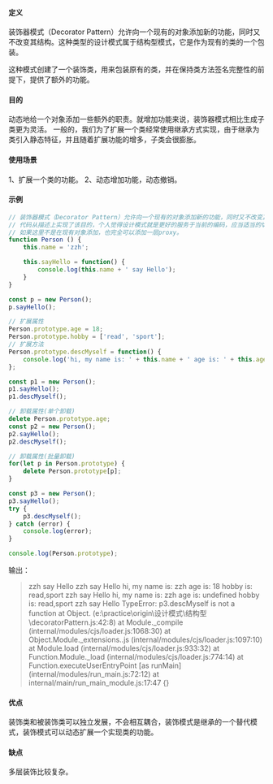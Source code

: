 #### 定义
装饰器模式（Decorator Pattern）允许向一个现有的对象添加新的功能，同时又不改变其结构。这种类型的设计模式属于结构型模式，它是作为现有的类的一个包装。

这种模式创建了一个装饰类，用来包装原有的类，并在保持类方法签名完整性的前提下，提供了额外的功能。

#### 目的
动态地给一个对象添加一些额外的职责。就增加功能来说，装饰器模式相比生成子类更为灵活。
一般的，我们为了扩展一个类经常使用继承方式实现，由于继承为类引入静态特征，并且随着扩展功能的增多，子类会很膨胀。

#### 使用场景
1、扩展一个类的功能。 2、动态增加功能，动态撤销。

#### 示例
```javascript
// 装饰器模式（Decorator Pattern）允许向一个现有的对象添加新的功能，同时又不改变其结构。这种类型的设计模式属于结构型模式，它是作为现有的类的一个包装。
// 代码从描述上实现了该目的，个人觉得设计模式就是更好的服务于当前的编码，应当适当的切合与当前的语言，没必要一味的学习后端语言的编码方式，所以这里我也并没有使用class语法。
// 如果这里不是在现有对象添加，也完全可以添加一层proxy。
function Person () {
    this.name = 'zzh';

    this.sayHello = function() {
        console.log(this.name + ' say Hello');
    }
}

const p = new Person();
p.sayHello();

// 扩展属性
Person.prototype.age = 18;
Person.prototype.hobby = ['read', 'sport'];
// 扩展方法
Person.prototype.descMyself = function() {
    console.log('hi, my name is: ' + this.name + ' age is: ' + this.age + ' hobby is: ' + this.hobby);
};

const p1 = new Person();
p1.sayHello();
p1.descMyself();

// 卸载属性(单个卸载)
delete Person.prototype.age;
const p2 = new Person();
p2.sayHello();
p2.descMyself();

// 卸载属性(批量卸载)
for(let p in Person.prototype) {
    delete Person.prototype[p];
}

const p3 = new Person();
p3.sayHello();
try {
    p3.descMyself();
} catch (error) {
    console.log(error);
}

console.log(Person.prototype);
```
输出：
> zzh say Hello
zzh say Hello
hi, my name is: zzh age is: 18 hobby is: read,sport
zzh say Hello
hi, my name is: zzh age is: undefined hobby is: read,sport
zzh say Hello
TypeError: p3.descMyself is not a function
    at Object.<anonymous> (e:\practice\origin\设计模式\结构型\decoratorPattern.js:42:8)
    at Module._compile (internal/modules/cjs/loader.js:1068:30)
    at Object.Module._extensions..js (internal/modules/cjs/loader.js:1097:10)
    at Module.load (internal/modules/cjs/loader.js:933:32)
    at Function.Module._load (internal/modules/cjs/loader.js:774:14)
    at Function.executeUserEntryPoint [as runMain] (internal/modules/run_main.js:72:12)
    at internal/main/run_main_module.js:17:47
{}



#### 优点
装饰类和被装饰类可以独立发展，不会相互耦合，装饰模式是继承的一个替代模式，装饰模式可以动态扩展一个实现类的功能。

#### 缺点
多层装饰比较复杂。
